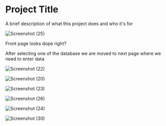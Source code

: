 
# Project Title

A brief description of what this project does and who it's for


![Screenshot (25)](https://user-images.githubusercontent.com/74350560/167247683-fedd4102-508c-4ac3-861b-8848d4b6b996.png)

Front page looks dope right?

After selecting one of the database we are moved to next page where 
we need to enter data

![Screenshot (22)](https://user-images.githubusercontent.com/74350560/167247618-26668318-7215-4881-8bbe-748f61cea5f5.png)

![Screenshot (20)](https://user-images.githubusercontent.com/74350560/167247540-6a7a76bd-4188-4954-9763-4dcb4f84176c.png)


![Screenshot (23)](https://user-images.githubusercontent.com/74350560/167247642-c2cd95e0-2cfb-4125-b7bb-b241eafb0529.png)

![Screenshot (26)](https://user-images.githubusercontent.com/74350560/167247661-52a3a0f5-fa2a-4b21-8bf1-11bad0f36457.png)

![Screenshot (24)](https://user-images.githubusercontent.com/74350560/167247649-a6c0108e-a4c5-4f77-a1a9-774196279fb4.png)



![Screenshot (30)](https://user-images.githubusercontent.com/74350560/167247669-ea565405-491c-4ca6-8c3c-064d9e474ac2.png)


